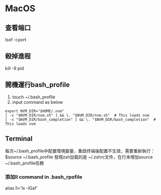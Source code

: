# MacOS

## 查看端口

lsof -i:port

## 殺掉進程

kill -9 pid

## 開機運行bash_profile

1. touch ~/.bash_profile
2. input command as below

```t
export NVM_DIR="$HOME/.nvm"
[ -s "$NVM_DIR/nvm.sh" ] && \. "$NVM_DIR/nvm.sh"  # This loads nvm
[ -s "$NVM_DIR/bash_completion" ] && \. "$NVM_DIR/bash_completion"  # This loads nvm
```

## Terminal

每次~/.bash_profile中配置環境變量，重啟终端後配置不生效，需要重新執行： $source ~/.bash_profile
發現zsh加载的是 ~/.zshrc文件，在行末增加source ~/.bash_profile任務

### 添加ll command in .bash_rpofile

alias ll='ls -lGaf'
